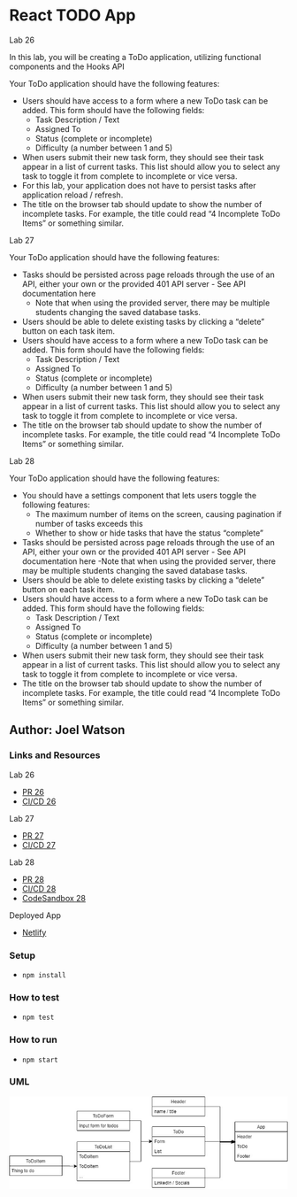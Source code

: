 # React TODO App

Lab 26

In this lab, you will be creating a ToDo application, utilizing functional components and the Hooks API

Your ToDo application should have the following features:

- Users should have access to a form where a new ToDo task can be added. This form should have the following fields:
  - Task Description / Text
  - Assigned To
  - Status (complete or incomplete)
  - Difficulty (a number between 1 and 5)
- When users submit their new task form, they should see their task appear in a list of current tasks. This list should allow you to select any task to toggle it from complete to incomplete or vice versa.
- For this lab, your application does not have to persist tasks after application reload / refresh.
- The title on the browser tab should update to show the number of incomplete tasks. For example, the title could read “4 Incomplete ToDo Items” or something similar.

Lab 27

Your ToDo application should have the following features:

- Tasks should be persisted across page reloads through the use of an API, either your own or the provided 401 API server - See API documentation here
  - Note that when using the provided server, there may be multiple students changing the saved database tasks.
- Users should be able to delete existing tasks by clicking a “delete” button on each task item.
- Users should have access to a form where a new ToDo task can be added. This form should have the following fields:
  - Task Description / Text
  - Assigned To
  - Status (complete or incomplete)
  - Difficulty (a number between 1 and 5)
- When users submit their new task form, they should see their task appear in a list of current tasks. This list should allow you to select any task to toggle it from complete to incomplete or vice versa.
- The title on the browser tab should update to show the number of incomplete tasks. For example, the title could read “4 Incomplete ToDo Items” or something similar.

Lab 28

Your ToDo application should have the following features:

- You should have a settings component that lets users toggle the following features:
  - The maximum number of items on the screen, causing pagination if number of tasks exceeds this
  - Whether to show or hide tasks that have the status “complete”
- Tasks should be persisted across page reloads through the use of an API, either your own or the provided 401 API server - See API documentation here
  -Note that when using the provided server, there may be multiple students changing the saved database tasks.
- Users should be able to delete existing tasks by clicking a “delete” button on each task item.
- Users should have access to a form where a new ToDo task can be added. This form should have the following fields:
  - Task Description / Text
  - Assigned To
  - Status (complete or incomplete)
  - Difficulty (a number between 1 and 5)
- When users submit their new task form, they should see their task appear in a list of current tasks. This list should allow you to select any task to toggle it from complete to incomplete or vice versa.
- The title on the browser tab should update to show the number of incomplete tasks. For example, the title could read “4 Incomplete ToDo Items” or something similar.

## Author: Joel Watson

### Links and Resources

Lab 26

- [PR 26](https://github.com/401-advanced-javascript-joel/react-to-do/pull/2)
- [CI/CD 26](https://github.com/401-advanced-javascript-joel/react-to-do/pull/2/checks)

Lab 27

- [PR 27](https://github.com/401-advanced-javascript-joel/react-to-do/pull/3)
- [CI/CD 27](https://github.com/401-advanced-javascript-joel/react-to-do/pull/3/checks)

Lab 28

- [PR 28](https://github.com/401-advanced-javascript-joel/react-to-do/pull/4)
- [CI/CD 28](https://github.com/401-advanced-javascript-joel/react-to-do/pull/4/checks)
- [CodeSandbox 28](https://codesandbox.io/s/github/401-advanced-javascript-joel/react-to-do)

Deployed App

- [Netlify](https://confident-mcclintock-fe5308.netlify.app/)

### Setup

- `npm install`

### How to test

- `npm test`

### How to run

- `npm start`

### UML

![UML 26](https://raw.githubusercontent.com/401-advanced-javascript-joel/react-to-do/master/assets/lab-26.jpg)
